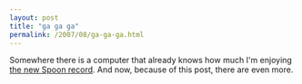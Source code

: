 ```yaml
---
layout: post
title: "ga ga ga"
permalink: /2007/08/ga-ga-ga.html
---
```


<p>Somewhere there is a computer that already knows how much I'm enjoying <a href="http://www.amazon.com/exec/obidos/ASIN/B000RGSOQO/statingtheobviou/ref=nosim/">the new Spoon record</a>.  And now, because of this post, there are even more.</p>



